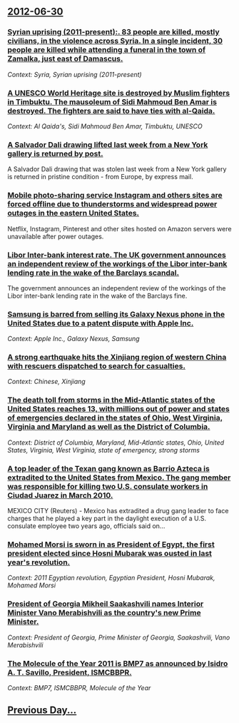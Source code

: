 ## [2012-06-30](/news/2012/06/30/index.md)

### [Syrian uprising (2011-present):. 83 people are killed, mostly civilians, in the violence across Syria. In a single incident, 30 people are killed while attending a funeral in the town of Zamalka, just east of Damascus. ](/news/2012/06/30/syrian-uprising-2011-present-83-people-are-killed-mostly-civilians-in-the-violence-across-syria-in-a-single-incident-30-people-are.md)
_Context: Syria, Syrian uprising (2011-present)_

### [A UNESCO World Heritage site is destroyed by Muslim fighters in Timbuktu. The mausoleum of Sidi Mahmoud Ben Amar is destroyed. The fighters are said to have ties with al-Qaida. ](/news/2012/06/30/a-unesco-world-heritage-site-is-destroyed-by-muslim-fighters-in-timbuktu-the-mausoleum-of-sidi-mahmoud-ben-amar-is-destroyed-the-fighters.md)
_Context: Al Qaida's, Sidi Mahmoud Ben Amar, Timbuktu, UNESCO_

### [A Salvador Dali drawing lifted last week from a New York gallery is returned by post. ](/news/2012/06/30/a-salvador-dala-drawing-lifted-last-week-from-a-new-york-gallery-is-returned-by-post.md)
A Salvador Dali drawing that was stolen last week from a New York gallery is returned in pristine condition - from Europe, by express mail.

### [Mobile photo-sharing service Instagram and others sites are forced offline due to thunderstorms and widespread power outages in the eastern United States. ](/news/2012/06/30/mobile-photo-sharing-service-instagram-and-others-sites-are-forced-offline-due-to-thunderstorms-and-widespread-power-outages-in-the-eastern.md)
Netflix, Instagram, Pinterest and other sites hosted on Amazon servers were unavailable after power outages.

### [Libor Inter-bank interest rate. The UK government announces an independent review of the workings of the Libor inter-bank lending rate in the wake of the Barclays scandal. ](/news/2012/06/30/libor-inter-bank-interest-rate-the-uk-government-announces-an-independent-review-of-the-workings-of-the-libor-inter-bank-lending-rate-in-th.md)
The government announces an independent review of the workings of the Libor inter-bank lending rate in the wake of the Barclays fine.

### [Samsung is barred from selling its Galaxy Nexus phone in the United States due to a patent dispute with Apple Inc. ](/news/2012/06/30/samsung-is-barred-from-selling-its-galaxy-nexus-phone-in-the-united-states-due-to-a-patent-dispute-with-apple-inc.md)
_Context: Apple Inc., Galaxy Nexus, Samsung_

### [A strong earthquake hits the Xinjiang region of western China with rescuers dispatched to search for casualties. ](/news/2012/06/30/a-strong-earthquake-hits-the-xinjiang-region-of-western-china-with-rescuers-dispatched-to-search-for-casualties.md)
_Context: Chinese, Xinjiang_

### [The death toll from storms in the Mid-Atlantic states of the United States reaches 13, with millions out of power and states of emergencies declared in the states of Ohio, West Virginia, Virginia and Maryland as well as the District of Columbia. ](/news/2012/06/30/the-death-toll-from-storms-in-the-mid-atlantic-states-of-the-united-states-reaches-13-with-millions-out-of-power-and-states-of-emergencies.md)
_Context: District of Columbia, Maryland, Mid-Atlantic states, Ohio, United States, Virginia, West Virginia, state of emergency, strong storms_

### [A top leader of the Texan gang known as Barrio Azteca is extradited to the United States from Mexico. The gang member was responsible for killing two U.S. consulate workers in Ciudad Juarez in March 2010. ](/news/2012/06/30/a-top-leader-of-the-texan-gang-known-as-barrio-azteca-is-extradited-to-the-united-states-from-mexico-the-gang-member-was-responsible-for-ki.md)
MEXICO CITY (Reuters) - Mexico has extradited a drug gang leader to face charges that he played a key part in the daylight execution of a U.S. consulate employee two years ago, officials said on...

### [Mohamed Morsi is sworn in as President of Egypt, the first president elected since Hosni Mubarak was ousted in last year's revolution. ](/news/2012/06/30/mohamed-morsi-is-sworn-in-as-president-of-egypt-the-first-president-elected-since-hosni-mubarak-was-ousted-in-last-year-s-revolution.md)
_Context: 2011 Egyptian revolution, Egyptian President, Hosni Mubarak, Mohamed Morsi_

### [President of Georgia Mikheil Saakashvili names Interior Minister Vano Merabishvili as the country's new Prime Minister. ](/news/2012/06/30/president-of-georgia-mikheil-saakashvili-names-interior-minister-vano-merabishvili-as-the-country-s-new-prime-minister.md)
_Context: President of Georgia, Prime Minister of Georgia, Saakashvili, Vano Merabishvili_

### [The Molecule of the Year 2011 is BMP7 as announced by Isidro A. T. Savillo, President, ISMCBBPR. ](/news/2012/06/30/the-molecule-of-the-year-2011-is-bmp7-as-announced-by-isidro-a-t-savillo-president-ismcbbpr.md)
_Context: BMP7, ISMCBBPR, Molecule of the Year_

## [Previous Day...](/news/2012/06/29/index.md)

